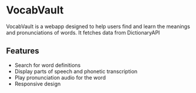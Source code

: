 # VocabVault
VocabVault is a webapp designed to help users find and learn the meanings and pronunciations of words. It fetches data from DictionaryAPI
## Features
- Search for word definitions
- Display parts of speech and phonetic transcription
- Play pronunciation audio for the word  
- Responsive design 
 
